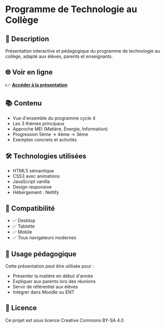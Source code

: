 # Programme de Technologie au Collège

## 🎯 Description
Présentation interactive et pédagogique du programme de technologie au collège, adapté aux élèves, parents et enseignants.

## 🌐 Voir en ligne
👉 **[Accéder à la présentation](https://latechnologieaucollege.netlify.app/)**

## 📚 Contenu
- Vue d'ensemble du programme cycle 4
- Les 3 thèmes principaux
- Approche MEI (Matière, Énergie, Information)
- Progression 5ème → 4ème → 3ème
- Exemples concrets et activités

## 🛠️ Technologies utilisées
- HTML5 sémantique
- CSS3 avec animations
- JavaScript vanilla
- Design responsive
- Hébergement : Netlify

## 📱 Compatibilité
- ✅ Desktop
- ✅ Tablette  
- ✅ Mobile
- ✅ Tous navigateurs modernes

## 📖 Usage pédagogique
Cette présentation peut être utilisée pour :
- Présenter la matière en début d'année
- Expliquer aux parents lors des réunions
- Servir de référentiel aux élèves
- Intégrer dans Moodle ou ENT

## 📄 Licence
Ce projet est sous licence Creative Commons BY-SA 4.0
